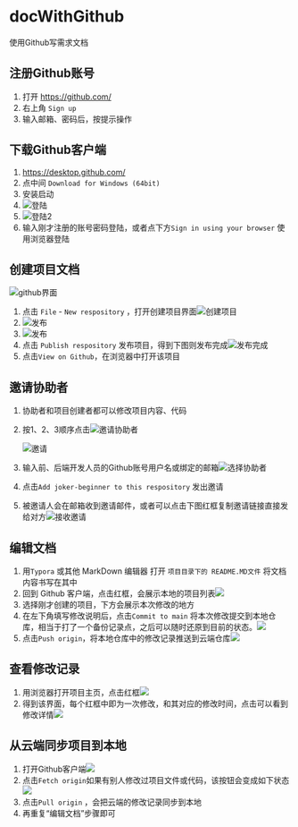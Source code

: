 # docWithGithub
 使用Github写需求文档

## 注册Github账号

1. 打开 https://github.com/
2. 右上角 `Sign up`
3. 输入邮箱、密码后，按提示操作

## 下载Github客户端

1. https://desktop.github.com/
2. 点中间 `Download for Windows (64bit)`
3. 安装启动
4. ![登陆](https://img2018.cnblogs.com/blog/1404518/201811/1404518-20181101212858827-1504878327.png)
5. ![登陆2](https://img2018.cnblogs.com/blog/1404518/201811/1404518-20181101212907301-2010179333.png)
6. 输入刚才注册的账号密码登陆，或者点下方`Sign in using your browser` 使用浏览器登陆

## 创建项目文档

![github界面](image-20210810101353253.png)

1. 点击 `File` - `New respository` ，打开创建项目界面![创建项目](微信截图_20210810101638.png)
3. ![发布](微信截图_20210810101958.png)
4. ![发布](微信截图_20210810102115.png)
5. 点击 `Publish respository` 发布项目，得到下图则发布完成![发布完成](发布完成.png)
7. 点击`View on Github`，在浏览器中打开该项目

## 邀请协助者

1. 协助者和项目创建者都可以修改项目内容、代码
2. 按1、2、3顺序点击![邀请协助者](邀请协助者.png)

   ![邀请](邀请.png)
5. 输入前、后端开发人员的Github账号用户名或绑定的邮箱![选择协助者](选择协助者.png)
7. 点击`Add joker-beginner to this respository` 发出邀请
8. 被邀请人会在邮箱收到邀请邮件，或者可以点击下图红框复制邀请链接直接发给对方![接收邀请](接收邀请.png)

## 编辑文档

1. 用`Typora` 或其他 MarkDown 编辑器 打开 `项目目录下的 README.MD文件` 将文档内容书写在其中
2. 回到 Github 客户端，点击红框，会展示本地的项目列表![](微信截图_20210810103536.png)
4. 选择刚才创建的项目，下方会展示本次修改的地方
5. 在左下角填写修改说明后，点击`Commit to main` 将本次修改提交到本地仓库，相当于打了一个备份记录点，之后可以随时还原到目前的状态。![](微信截图_20210810103857.png)
7. 点击`Push origin`，将本地仓库中的修改记录推送到云端仓库![](微信截图_20210810104143.png)

## 查看修改记录

1. 用浏览器打开项目主页，点击红框![](微信截图_20210810104749.png)
3. 得到该界面，每个红框中即为一次修改，和其对应的修改时间，点击可以看到修改详情![](微信截图_20210810104833.png)

## 从云端同步项目到本地

1. 打开Github客户端![](微信截图_20210810105353.png)
2. 点击`Fetch origin`如果有别人修改过项目文件或代码，该按钮会变成如下状态![](微信截图_20210810105417.png)
3. 点击`Pull origin` ，会把云端的修改记录同步到本地
4. 再重复“编辑文档”步骤即可
